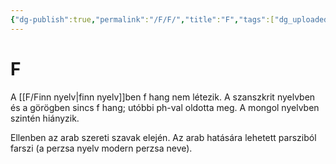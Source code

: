 ```yaml
---
{"dg-publish":true,"permalink":"/F/F/","title":"F","tags":["dg_uploaded"],"created":"2023-11-06T05:35","updated":"2023-11-06T05:35"}
---
```



# F

A [[F/Finn nyelv\|finn nyelv]]ben f hang nem létezik. A szanszkrit nyelvben és a görögben sincs f hang; utóbbi ph-val oldotta meg. A mongol nyelvben szintén hiányzik.  

Ellenben az arab szereti szavak elején. Az arab hatására lehetett parsziból farszi (a perzsa nyelv modern perzsa neve).  